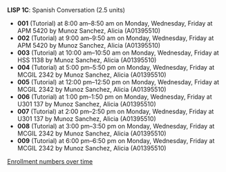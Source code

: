**LISP 1C**: Spanish Conversation (2.5 units)

- **001** (Tutorial) at 8:00 am–8:50 am on Monday, Wednesday, Friday at APM 5420 by Munoz Sanchez, Alicia (A01395510)
- **002** (Tutorial) at 9:00 am–9:50 am on Monday, Wednesday, Friday at APM 5420 by Munoz Sanchez, Alicia (A01395510)
- **003** (Tutorial) at 10:00 am–10:50 am on Monday, Wednesday, Friday at HSS 1138 by Munoz Sanchez, Alicia (A01395510)
- **004** (Tutorial) at 5:00 pm–5:50 pm on Monday, Wednesday, Friday at MCGIL 2342 by Munoz Sanchez, Alicia (A01395510)
- **005** (Tutorial) at 12:00 pm–12:50 pm on Monday, Wednesday, Friday at MCGIL 2342 by Munoz Sanchez, Alicia (A01395510)
- **006** (Tutorial) at 1:00 pm–1:50 pm on Monday, Wednesday, Friday at U301 137 by Munoz Sanchez, Alicia (A01395510)
- **007** (Tutorial) at 2:00 pm–2:50 pm on Monday, Wednesday, Friday at U301 137 by Munoz Sanchez, Alicia (A01395510)
- **008** (Tutorial) at 3:00 pm–3:50 pm on Monday, Wednesday, Friday at MCGIL 2342 by Munoz Sanchez, Alicia (A01395510)
- **009** (Tutorial) at 6:00 pm–6:50 pm on Monday, Wednesday, Friday at MCGIL 2342 by Munoz Sanchez, Alicia (A01395510)

[Enrollment numbers over time](./LISP1C.tsv)
